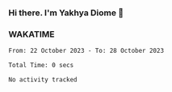 ### Hi there. I'm Yakhya Diome 👋

### WAKATIME
<!--START_SECTION:waka-->

```txt
From: 22 October 2023 - To: 28 October 2023

Total Time: 0 secs

No activity tracked
```

<!--END_SECTION:waka-->
